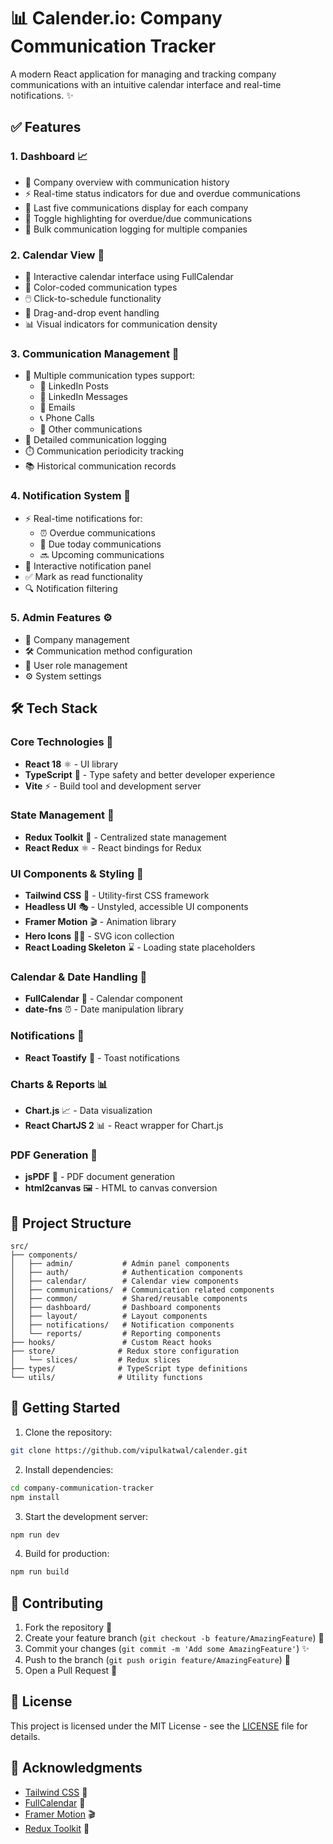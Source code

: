 # 📊 Calender.io: Company Communication Tracker

A modern React application for managing and tracking company communications with an intuitive calendar interface and real-time notifications. ✨

## ✅ Features

### 1. Dashboard 📈

- 🏢 Company overview with communication history
- ⚡ Real-time status indicators for due and overdue communications
- 📝 Last five communications display for each company
- 🔦 Toggle highlighting for overdue/due communications
- 📨 Bulk communication logging for multiple companies

### 2. Calendar View 📅

- 🎯 Interactive calendar interface using FullCalendar
- 🎨 Color-coded communication types
- 🖱️ Click-to-schedule functionality
- 🔄 Drag-and-drop event handling
- 📊 Visual indicators for communication density

### 3. Communication Management 💬

- 📱 Multiple communication types support:
  - 💼 LinkedIn Posts
  - 💌 LinkedIn Messages
  - 📧 Emails
  - 📞 Phone Calls
  - 🔗 Other communications
- 📝 Detailed communication logging
- ⏱️ Communication periodicity tracking
- 📚 Historical communication records

### 4. Notification System 🔔

- ⚡ Real-time notifications for:
  - ⏰ Overdue communications
  - 📅 Due today communications
  - 🔜 Upcoming communications
- 📱 Interactive notification panel
- ✅ Mark as read functionality
- 🔍 Notification filtering

### 5. Admin Features ⚙️

- 🏢 Company management
- 🛠️ Communication method configuration
- 👥 User role management
- ⚙️ System settings

## 🛠️ Tech Stack

### Core Technologies 🎯

- **React 18** ⚛️ - UI library
- **TypeScript** 📘 - Type safety and better developer experience
- **Vite** ⚡ - Build tool and development server

### State Management 🔄

- **Redux Toolkit** 🔄 - Centralized state management
- **React Redux** ⚛️ - React bindings for Redux

### UI Components & Styling 🎨

- **Tailwind CSS** 💨 - Utility-first CSS framework
- **Headless UI** 🎭 - Unstyled, accessible UI components
- **Framer Motion** 🎬 - Animation library
- **Hero Icons** 🦸‍♂️ - SVG icon collection
- **React Loading Skeleton** ⌛ - Loading state placeholders

### Calendar & Date Handling 📅

- **FullCalendar** 📅 - Calendar component
- **date-fns** ⏰ - Date manipulation library

### Notifications 🔔

- **React Toastify** 🍞 - Toast notifications

### Charts & Reports 📊

- **Chart.js** 📈 - Data visualization
- **React ChartJS 2** 📊 - React wrapper for Chart.js

### PDF Generation 📄

- **jsPDF** 📑 - PDF document generation
- **html2canvas** 🖼️ - HTML to canvas conversion

## 📁 Project Structure

```
src/
├── components/
│   ├── admin/           # Admin panel components
│   ├── auth/            # Authentication components
│   ├── calendar/        # Calendar view components
│   ├── communications/  # Communication related components
│   ├── common/          # Shared/reusable components
│   ├── dashboard/       # Dashboard components
│   ├── layout/          # Layout components
│   ├── notifications/   # Notification components
│   └── reports/         # Reporting components
├── hooks/               # Custom React hooks
├── store/              # Redux store configuration
│   └── slices/         # Redux slices
├── types/              # TypeScript type definitions
└── utils/              # Utility functions
```

## 🚀 Getting Started

1. Clone the repository:

```bash
git clone https://github.com/vipulkatwal/calender.git
```

2. Install dependencies:

```bash
cd company-communication-tracker
npm install
```

3. Start the development server:

```bash
npm run dev
```

4. Build for production:

```bash
npm run build
```

## 🤝 Contributing

1. Fork the repository 🍴
2. Create your feature branch (`git checkout -b feature/AmazingFeature`) 🌿
3. Commit your changes (`git commit -m 'Add some AmazingFeature'`) ✨
4. Push to the branch (`git push origin feature/AmazingFeature`) 🚀
5. Open a Pull Request 🎉

## 📄 License

This project is licensed under the MIT License - see the [LICENSE](LICENSE) file for details.

## 🙏 Acknowledgments

- [Tailwind CSS](https://tailwindcss.com) 💨
- [FullCalendar](https://fullcalendar.io) 📅
- [Framer Motion](https://www.framer.com/motion) 🎬
- [Redux Toolkit](https://redux-toolkit.js.org) 🔄
